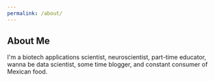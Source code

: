 ```yaml
---
permalink: /about/
---
```


## About Me

I'm a biotech applications scientist, neuroscientist, part-time educator, wanna be data scientist, some time blogger, and constant consumer of Mexican food.
